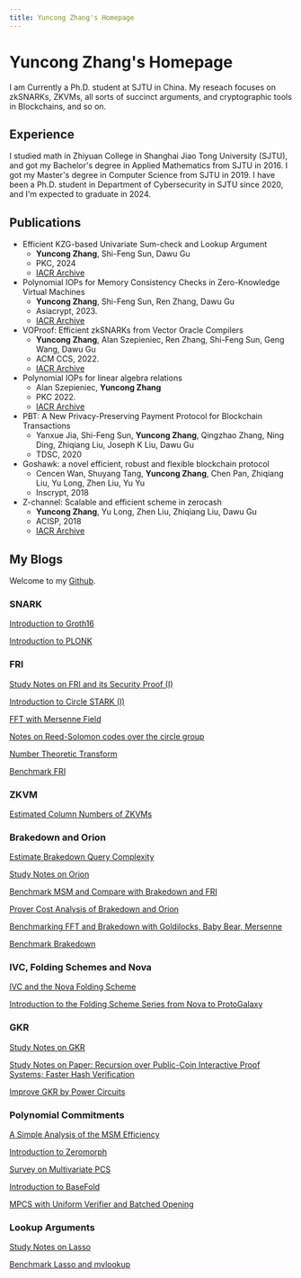 ```yaml
---
title: Yuncong Zhang's Homepage
---
```


# Yuncong Zhang's Homepage

I am Currently a Ph.D. student at SJTU in China. My reseach focuses on zkSNARKs, ZKVMs, all sorts of succinct arguments, and cryptographic tools in Blockchains, and so on.

## Experience

I studied math in Zhiyuan College in Shanghai Jiao Tong University (SJTU), and got my Bachelor's degree in Applied Mathematics from SJTU in 2016.
I got my Master's degree in Computer Science from SJTU in 2019.
I have been a Ph.D. student in Department of Cybersecurity in SJTU since 2020, and I'm expected to graduate in 2024.

## Publications

- Efficient KZG-based Univariate Sum-check and Lookup Argument
    - **Yuncong Zhang**, Shi-Feng Sun, Dawu Gu
    - PKC, 2024
    - [IACR Archive](https://eprint.iacr.org/2024/618)
- Polynomial IOPs for Memory Consistency Checks in Zero-Knowledge Virtual Machines
    - **Yuncong Zhang**, Shi-Feng Sun, Ren Zhang, Dawu Gu
    - Asiacrypt, 2023.
    - [IACR Archive](https://eprint.iacr.org/2023/1555)
- VOProof: Efficient zkSNARKs from Vector Oracle Compilers
    - **Yuncong Zhang**, Alan Szepieniec, Ren Zhang, Shi-Feng Sun, Geng Wang, Dawu Gu
    - ACM CCS, 2022.
    - [IACR Archive](https://eprint.iacr.org/2021/710)
- Polynomial IOPs for linear algebra relations
    - Alan Szepieniec, **Yuncong Zhang**
    - PKC 2022.
    - [IACR Archive](https://eprint.iacr.org/2020/1022)
- PBT: A New Privacy-Preserving Payment Protocol for Blockchain Transactions
    - Yanxue Jia, Shi-Feng Sun, **Yuncong Zhang**, Qingzhao Zhang, Ning Ding, Zhiqiang Liu, Joseph K Liu, Dawu Gu
    - TDSC, 2020
- Goshawk: a novel efficient, robust and flexible blockchain protocol
    - Cencen Wan, Shuyang Tang, **Yuncong Zhang**, Chen Pan, Zhiqiang Liu, Yu Long, Zhen Liu, Yu Yu
    - Inscrypt, 2018
- Z-channel: Scalable and efficient scheme in zerocash
    - **Yuncong Zhang**, Yu Long, Zhen Liu, Zhiqiang Liu, Dawu Gu
    - ACISP, 2018
    - [IACR Archive](https://eprint.iacr.org/2017/684)

## My Blogs

Welcome to my [Github](https://github.com/yczhangsjtu).

### SNARK

[Introduction to Groth16](https://hackmd.io/@al5VH2hqS4ia1WS7YKXuAA/H1_VTCWvT)

[Introduction to PLONK](https://hackmd.io/@al5VH2hqS4ia1WS7YKXuAA/BJ-BhDMDp)

### FRI

[Study Notes on FRI and its Security Proof (I)](https://hackmd.io/@al5VH2hqS4ia1WS7YKXuAA/H1MGiUM8R)

[Introduction to Circle STARK (I)](https://hackmd.io/@al5VH2hqS4ia1WS7YKXuAA/Hyer8JxSR)

[FFT with Mersenne Field](https://hackmd.io/@al5VH2hqS4ia1WS7YKXuAA/Sk4vIKQ9h)

[Notes on Reed-Solomon codes over the circle group](https://hackmd.io/@al5VH2hqS4ia1WS7YKXuAA/H1pnFBeu3)

[Number Theoretic Transform](https://hackmd.io/@al5VH2hqS4ia1WS7YKXuAA/SJz7pJTon)

[Benchmark FRI](https://hackmd.io/@al5VH2hqS4ia1WS7YKXuAA/BJfuU56A3)

### ZKVM

[Estimated Column Numbers of ZKVMs](https://hackmd.io/@al5VH2hqS4ia1WS7YKXuAA/BykJ2N0Yn)

### Brakedown and Orion

[Estimate Brakedown Query Complexity](https://hackmd.io/@al5VH2hqS4ia1WS7YKXuAA/SyQUF4ci3)

[Study Notes on Orion](https://hackmd.io/@al5VH2hqS4ia1WS7YKXuAA/r1ZjX-533)

[Benchmark MSM and Compare with Brakedown and FRI](https://hackmd.io/@al5VH2hqS4ia1WS7YKXuAA/BkyXUjTpn)

[Prover Cost Analysis of Brakedown and Orion](https://hackmd.io/@al5VH2hqS4ia1WS7YKXuAA/ByNX6sTpn)

[Benchmarking FFT and Brakedown with Goldilocks, Baby Bear, Mersenne](https://hackmd.io/@al5VH2hqS4ia1WS7YKXuAA/Bk4YWAFo3)

[Benchmark Brakedown](https://hackmd.io/@al5VH2hqS4ia1WS7YKXuAA/BJXiG0L1p)

### IVC, Folding Schemes and Nova

[IVC and the Nova Folding Scheme](https://hackmd.io/@al5VH2hqS4ia1WS7YKXuAA/HJxJEVGhh)

[Introduction to the Folding Scheme Series from Nova to ProtoGalaxy](https://hackmd.io/@al5VH2hqS4ia1WS7YKXuAA/SJhY-6Uw6)

### GKR

[Study Notes on GKR](https://hackmd.io/@al5VH2hqS4ia1WS7YKXuAA/ryzBl2npn)

[Study Notes on Paper: Recursion over Public-Coin Interactive Proof Systems; Faster Hash Verification](https://hackmd.io/@al5VH2hqS4ia1WS7YKXuAA/HJO2ABvR3)

[Improve GKR by Power Circuits](https://hackmd.io/@al5VH2hqS4ia1WS7YKXuAA/BkYUCeZQ6)

### Polynomial Commitments

[A Simple Analysis of the MSM Efficiency](https://hackmd.io/@al5VH2hqS4ia1WS7YKXuAA/r1CrI9rA3)

[Introduction to Zeromorph](https://hackmd.io/@al5VH2hqS4ia1WS7YKXuAA/B1oRND8-T)

[Survey on Multivariate PCS](https://hackmd.io/@al5VH2hqS4ia1WS7YKXuAA/H18vKiPfT)

[Introduction to BaseFold](https://hackmd.io/@al5VH2hqS4ia1WS7YKXuAA/B1H_6Iqma)

[MPCS with Uniform Verifier and Batched Opening](https://hackmd.io/@al5VH2hqS4ia1WS7YKXuAA/rJ_lCK4rp)

### Lookup Arguments

[Study Notes on Lasso](https://hackmd.io/@al5VH2hqS4ia1WS7YKXuAA/HkEvhcuC3)

[Benchmark Lasso and mvlookup](https://hackmd.io/@al5VH2hqS4ia1WS7YKXuAA/HyPbE_Y16)